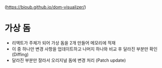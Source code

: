 (https://bioub.github.io/dom-visualizer/)

# 가상 돔

- 리액트가 주체가 되어 가상 돔을 2개 만들어 메모리에 적재
- 이 중 하나만 변경 사항을 업데이트하고 나머지 하나와 비교 후 달라진 부분만 확인 (Diffing)
- 달라진 부분만 잘라서 오리지널 돔에 변경 처리 (Patch update)
